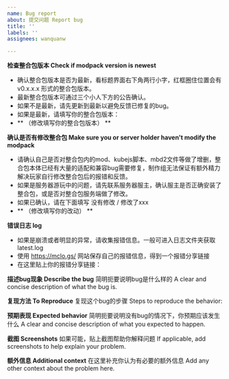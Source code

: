 ```yaml
---
name: Bug report
about: 提交问题 Report bug
title: ''
labels: ''
assignees: wanquanw

---
```


**检查整合包版本 Check if modpack version is newest**
- 确认整合包版本是否为最新，看标题界面右下角两行小字，红框圈住位置会有 v0.x.x.x 形式的整合包版本。
- 最新整合包版本可通过三个小人下方的公告确认。
- 如果不是最新，请先更新到最新以避免反馈已修复的bug。
- 如果是最新，请填写你的整合包版本：
- ** （修改填写你的整合包版本） **

**确认是否有修改整合包 Make sure you or server holder haven't modify the modpack**
- 请确认自己是否对整合包内的mod、kubejs脚本、mbd2文件等做了增删，整合包本体已经有大量的适配和兼容bug需要修复，制作组无法保证有额外精力解决玩家自行修改整合包后的报错和反馈。
- 如果是服务器游玩中的问题，请先联系服务器服主，确认服主是否正确安装了整合包，或是否对整合包服务端做了修改。
- 如果已确认，请在下面填写 没有修改 / 修改了xxx
- ** （修改填写你的改动） **

**错误日志 log**
- 如果是崩溃或者明显的异常，请收集报错信息。一般可进入日志文件夹获取latest.log
- 使用 https://mclo.gs/ 网站保存自己的报错信息，得到一个报错分享链接
- 在这里贴上你的报错分享链接：

**描述bug现象 Describe the bug**
简明扼要说明bug是什么样的
A clear and concise description of what the bug is.

**复现方法 To Reproduce**
复现这个bug的步骤
Steps to reproduce the behavior:

**预期表现 Expected behavior**
简明扼要说明没有bug的情况下，你预期应该发生什么
A clear and concise description of what you expected to happen.

**截图 Screenshots**
如果可能，贴上截图帮助你解释问题
If applicable, add screenshots to help explain your problem.

**额外信息 Additional context**
在这里补充你认为有必要的额外信息
Add any other context about the problem here.
